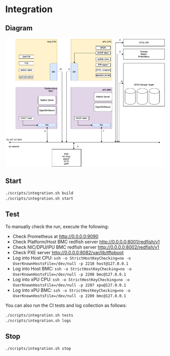 # Integration

## Diagram

![DPU SW Components](xPU-Integration-Blocks.png)

## Start

```bash
./scripts/integration.sh build
./scripts/integration.sh start
```

## Test

To manually check the run, execute the following:

<!-- markdownlint-disable -->
* Check Prometheus at <http://0.0.0.0:9090>
* Check Platform/Host BMC redfish server <http://0.0.0.0:8001/redfish/v1>
* Check NIC/DPU/IPU BMC redfish server <http://0.0.0.0:8002/redfish/v1>
* Check PXE server <http://0.0.0.0:8082/var/lib/tftpboot>
* Log into Host CPU: `ssh -o StrictHostKeyChecking=no -o UserKnownHostsFile=/dev/null -p 2210 host@127.0.0.1`
* Log into Host BMC: `ssh -o StrictHostKeyChecking=no -o UserKnownHostsFile=/dev/null -p 2208 bmc@127.0.0.1`
* Log into  xPU CPU: `ssh -o StrictHostKeyChecking=no -o UserKnownHostsFile=/dev/null -p 2207 xpu@127.0.0.1`
* Log into  xPU BMC: `ssh -o StrictHostKeyChecking=no -o UserKnownHostsFile=/dev/null -p 2209 bmc@127.0.0.1`
<!-- markdownlint-restore -->

You can also run the CI tests and log collection as follows:

```bash
./scripts/integration.sh tests
./scripts/integration.sh logs
```

## Stop

```bash
./scripts/integration.sh stop
```
